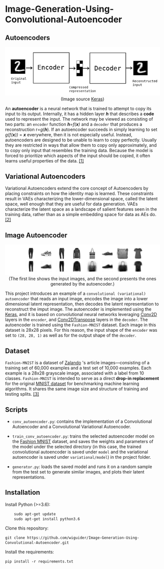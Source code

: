# **Image-Generation-Using-Convolutional-Autoencoder**

## **Autoencoders**

<p align="center">
  <img src="./images/autoencoder_schema.jpeg">
  <br>
  (Image source <a href="https://blog.keras.io/building-autoencoders-in-keras.html"> Keras</a>)
</p>

An **autoencoder** is a neural network that is trained to attempt to copy its input to its output. Internally, it has a hidden layer ***h*** that describes a **code** used to represent the input. The network may be viewed as consisting of two parts: an ``encoder`` function ***h***=*f(***x***)* and a ``decoder`` that produces a reconstruction r=*g*(***h***). If an autoencoder succeeds in simply learning to set *g(f(***x***))* = ***x*** everywhere, then it is not especially useful. Instead, autoencoders are designed to be unable to learn to copy perfectly. Usually they are restricted in ways that allow them to copy only approximately, and to copy only input that resembles the training data. Because the model is forced to prioritize which aspects of the input should be copied, it often learns useful properties of the data. [[1]](https://www.deeplearningbook.org/)

## **Variational Autoencoders**

Variational Autoencoders extend the core concept of Autoencoders by placing constraints on how the identity map is learned. These constraints result in VAEs characterizing the lower-dimensional space, called the latent space, well enough that they are useful for data generation. VAEs characterize the latent space as a landscape of salient features seen in the training data, rather than as a simple embedding space for data as AEs do. [[2]](https://hackernoon.com/an-introduction-to-variational-autoencoders-using-keras)
## **Image Autoencoder**

<p align="center">
  <img src="./images/Fashion-Image-Generation-Using-Convolutional-Autoencoder.png">
  (The first line shows the input images, and the second presents the ones generated by the autoencoder.)
</p>

This project introduces an example of a ``convolutional (variational) autoencoder`` that reads an input image, encodes the image into a lower dimensional latent representation, then decodes the latent representation to reconstruct the imput image.
The autoencoder is implemented using the [Keras](https://keras.io/), and it is based on convolutional neural networks leveraging [Conv2D](https://keras.io/api/layers/convolution_layers/convolution2d/) layers in the ``encoder``, and [Conv2DTranspose](https://keras.io/api/layers/convolution_layers/convolution2d_transpose/) layers in the ``decoder``.
The autoencoder is trained using the `Fashion-MNIST` dataset. Each image in this dataset is 28x28 pixels. For this reason, the input shape of the ``encoder`` was set to ``(28, 28, 1)`` as well as for the output shape of the ``decoder``.

## Dataset
`Fashion-MNIST` is a dataset of [Zalando](https://jobs.zalando.com/tech/) 's article images—consisting of a training set of 60,000 examples and a test set of 10,000 examples. Each example is a 28x28 grayscale image, associated with a label from 10 classes. `Fashion-MNIST` is intended to serve as a direct **drop-in replacement** for the original [MNIST dataset](http://yann.lecun.com/exdb/mnist/) for benchmarking machine learning algorithms. It shares the same image size and structure of training and testing splits. [[3]](https://github.com/zalandoresearch/fashion-mnist)
## Scripts

* ``conv_autoencoder.py``: contains the implementation of a Convolutional Autoencoder and a Convolutional Variational Autoencoder.

* ``train_conv_autoencoder.py``: trains the selected autoencoder model on the [Fashion MNIST](https://github.com/zalandoresearch/fashion-mnist) dataset, and saves the weights and parameters of the model under the selected directory (in this case, the trained convolutional autoencoder is saved under ``model`` and the variational autoencoder is saved under ``variational/model``) in the project folder.

* ``generator.py``: loads the saved model and runs it on a random sample from the test set to generate similar images, and plots their latent representations.


## Installation

Install Python (>=3.6):

```
    sudo apt-get update
    sudo apt-get install python3.6
```

Clone this repository:

```
git clone https://github.com/wiguider/Image-Generation-Using-Convolutional-Autoencoder.git
```

Install the requirements:

```
pip install -r requirements.txt
```

